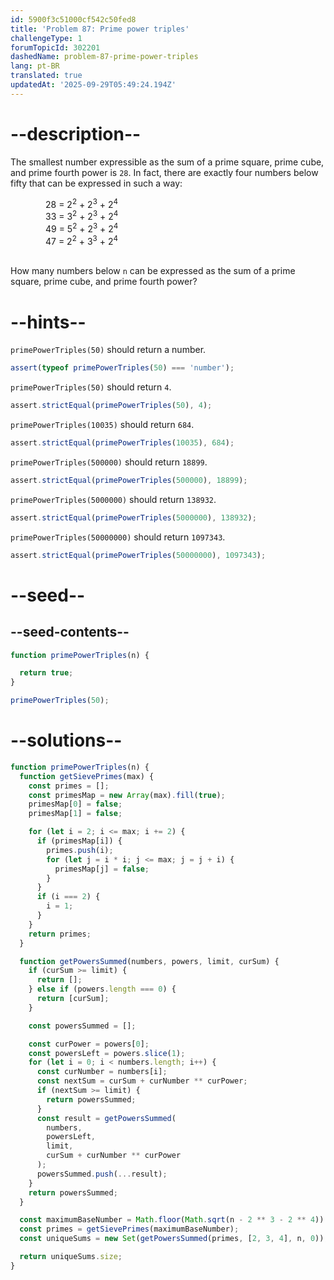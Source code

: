 ```yaml
---
id: 5900f3c51000cf542c50fed8
title: 'Problem 87: Prime power triples'
challengeType: 1
forumTopicId: 302201
dashedName: problem-87-prime-power-triples
lang: pt-BR
translated: true
updatedAt: '2025-09-29T05:49:24.194Z'
---
```


# --description--

The smallest number expressible as the sum of a prime square, prime cube, and prime fourth power is `28`. In fact, there are exactly four numbers below fifty that can be expressed in such a way:

<div style='margin-left: 4em;'>
  28 = 2<sup>2</sup> + 2<sup>3</sup> + 2<sup>4</sup><br>
  33 = 3<sup>2</sup> + 2<sup>3</sup> + 2<sup>4</sup><br>
  49 = 5<sup>2</sup> + 2<sup>3</sup> + 2<sup>4</sup><br>
  47 = 2<sup>2</sup> + 3<sup>3</sup> + 2<sup>4</sup>
</div><br>

How many numbers below `n` can be expressed as the sum of a prime square, prime cube, and prime fourth power?

# --hints--

`primePowerTriples(50)` should return a number.

```js
assert(typeof primePowerTriples(50) === 'number');
```

`primePowerTriples(50)` should return `4`.

```js
assert.strictEqual(primePowerTriples(50), 4);
```

`primePowerTriples(10035)` should return `684`.

```js
assert.strictEqual(primePowerTriples(10035), 684);
```

`primePowerTriples(500000)` should return `18899`.

```js
assert.strictEqual(primePowerTriples(500000), 18899);
```

`primePowerTriples(5000000)` should return `138932`.

```js
assert.strictEqual(primePowerTriples(5000000), 138932);
```

`primePowerTriples(50000000)` should return `1097343`.

```js
assert.strictEqual(primePowerTriples(50000000), 1097343);
```

# --seed--

## --seed-contents--

```js
function primePowerTriples(n) {

  return true;
}

primePowerTriples(50);
```

# --solutions--

```js
function primePowerTriples(n) {
  function getSievePrimes(max) {
    const primes = [];
    const primesMap = new Array(max).fill(true);
    primesMap[0] = false;
    primesMap[1] = false;

    for (let i = 2; i <= max; i += 2) {
      if (primesMap[i]) {
        primes.push(i);
        for (let j = i * i; j <= max; j = j + i) {
          primesMap[j] = false;
        }
      }
      if (i === 2) {
        i = 1;
      }
    }
    return primes;
  }

  function getPowersSummed(numbers, powers, limit, curSum) {
    if (curSum >= limit) {
      return [];
    } else if (powers.length === 0) {
      return [curSum];
    }

    const powersSummed = [];

    const curPower = powers[0];
    const powersLeft = powers.slice(1);
    for (let i = 0; i < numbers.length; i++) {
      const curNumber = numbers[i];
      const nextSum = curSum + curNumber ** curPower;
      if (nextSum >= limit) {
        return powersSummed;
      }
      const result = getPowersSummed(
        numbers,
        powersLeft,
        limit,
        curSum + curNumber ** curPower
      );
      powersSummed.push(...result);
    }
    return powersSummed;
  }

  const maximumBaseNumber = Math.floor(Math.sqrt(n - 2 ** 3 - 2 ** 4)) + 1;
  const primes = getSievePrimes(maximumBaseNumber);
  const uniqueSums = new Set(getPowersSummed(primes, [2, 3, 4], n, 0));

  return uniqueSums.size;
}
```

